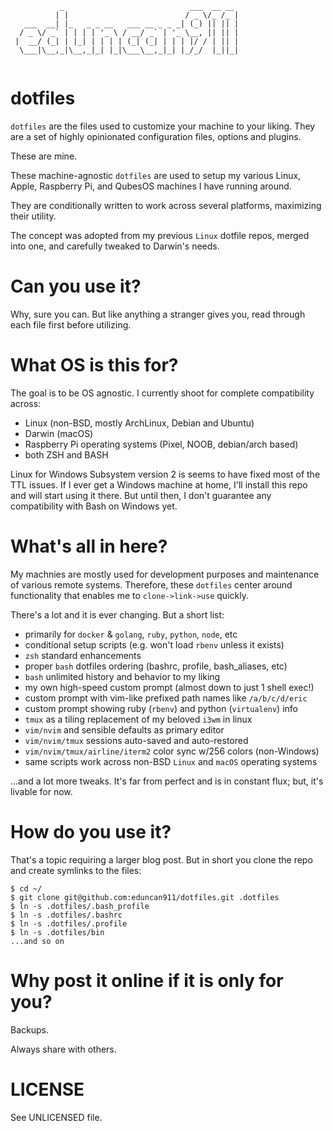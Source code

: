 ```
           _                            ___  __ __ 
          | |                          / _ \/_ /_ |
   ___  __| |_   _ _ __   ___ __ _ _ _| (_) || || |
  / _ \/ _` | | | | '_ \ / __/ _` | '_ \__, || || |
 |  __/ (_| | |_| | | | | (_| (_| | | | |/ / | || |
  \___|\__,_|\__,_|_| |_|\___\__,_|_| |_/_/  |_||_|
                                                   
```

# dotfiles

`dotfiles` are the files used to customize your machine to your liking. They
are a set of highly opinionated configuration files, options and plugins.

These are mine.

These machine-agnostic `dotfiles` are used to setup my various Linux, 
Apple, Raspberry Pi, and QubesOS machines I have running around.

They are conditionally written to work across several platforms,
maximizing their utility.

The concept was adopted from my previous `Linux` dotfile repos, merged 
into one, and carefully tweaked to Darwin's needs.

# Can you use it?

Why, sure you can.  But like anything a stranger gives you, read through
each file first before utilizing.  

# What OS is this for?

The goal is to be OS agnostic.  I currently shoot for complete 
compatibility across:

* Linux (non-BSD, mostly ArchLinux, Debian and Ubuntu)
* Darwin (macOS)
* Raspberry Pi operating systems (Pixel, NOOB, debian/arch based)
* both ZSH and BASH

Linux for Windows Subsystem version 2 is seems to have fixed most of the
TTL issues. If I ever get a Windows machine at home, I'll install this
repo and will start using it there.  But until then, I don't guarantee
any compatibility with Bash on Windows yet.

# What's all in here?

My machnies are mostly used for development purposes and maintenance
of various remote systems.  Therefore, these `dotfiles` center around
functionality that enables me to `clone->link->use` quickly.

There's a lot and it is ever changing.  But a short list:

* primarily for `docker` & `golang`, `ruby`, `python`, `node`, etc 
* conditional setup scripts (e.g. won't load `rbenv` unless it exists)
* `zsh` standard enhancements 
* proper `bash` dotfiles ordering (bashrc, profile, bash_aliases, etc)
* `bash` unlimited history and behavior to my liking 
* my own high-speed custom prompt (almost down to just 1 shell exec!)
* custom prompt with vim-like prefixed path names like `/a/b/c/d/eric`
* custom prompt showing ruby (`rbenv`) and python (`virtualenv`) info
* `tmux` as a tiling replacement of my beloved `i3wm` in linux
* `vim/nvim` and sensible defaults as primary editor
* `vim/nvim/tmux` sessions auto-saved and auto-restored
* `vim/nvim/tmux/airline/iterm2` color sync w/256 colors (non-Windows)
* same scripts work across non-BSD `Linux` and `macOS` operating systems

...and a lot more tweaks.  It's far from perfect and is in constant flux; 
but, it's livable for now.

# How do you use it?

That's a topic requiring a larger blog post.  But in short you clone the repo
and create symlinks to the files:

```
$ cd ~/
$ git clone git@github.com:eduncan911/dotfiles.git .dotfiles
$ ln -s .dotfiles/.bash_profile
$ ln -s .dotfiles/.bashrc
$ ln -s .dotfiles/.profile
$ ln -s .dotfiles/bin
...and so on
```

# Why post it online if it is only for you?

Backups.

Always share with others.

# LICENSE

See UNLICENSED file.
